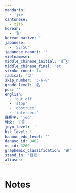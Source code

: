 ```yaml
---
mandarin:
  - 'jié'
cantonese:
  - zit6
korean:
  - '절'
korean_native: ''
japanese:
  - 'SETSU'
japanese_nanori: ''
vietnamese:
middle_chinese_initial: 'd͡ʒ'
middle_chinese_final: 'et'
stroke_count: 14
radical: '戈'
skip_number: '3-6-8'
grade_level: '名'
pos: ''
english:
  - 'cut off'
  - 'stop'
  - 'obstruct'
  - 'intersect'
羅馬字: 'jod'
韓文: '졷'
joyo_level: ''
hsk_level: ''
hanmun_edu_level: ''
danayo_id: 8462
mc_id: 3269
graphemic_classification: '雀'
stand_in: '截取'
aliases:
---
```


# Notes
